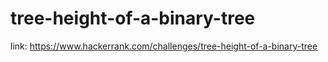 # tree-height-of-a-binary-tree

link:
https://www.hackerrank.com/challenges/tree-height-of-a-binary-tree